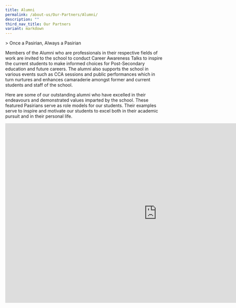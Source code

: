 ```yaml
---
title: Alumni
permalink: /about-us/Our-Partners/Alumni/
description: ""
third_nav_title: Our Partners
variant: markdown
---
```

&gt; Once a Pasirian, Always a Pasirian

Members of the Alumni who are professionals in their respective fields of work are invited to the school to conduct Career Awareness Talks to inspire the current students to make informed choices for Post-Secondary education and future careers. The alumni also supports the school in various events such as CCA sessions and public performances which in turn nurtures and enhances camaraderie amongst former and current students and staff of the school.  

Here are some of our outstanding alumni who have excelled in their endeavours and demonstrated values imparted by the school. These featured Pasirians serve as role models for our students. Their examples serve to inspire and motivate our students to excel both in their academic pursuit and in their personal life.

<iframe allowfullscreen="true" height="569" width="960" frameborder="0" src="https://docs.google.com/presentation/d/e/2PACX-1vT0584nF8TgzzfHA5a82504DNL5U6ogk6nvQtoS_H0F-FFSK5yBHv_cVwl5KwGCbwWZ6pUP3pFfrLVM/embed?start=false&amp;loop=false&amp;delayms=3000"></iframe>